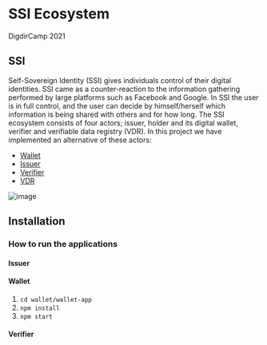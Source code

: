 # SSI Ecosystem 
DigdirCamp 2021

## SSI
Self-Sovereign Identity (SSI) gives individuals control of their digital identities. SSI came as a counter-reaction to the information gathering performed by large platforms such as Facebook and Google. In SSI the user is in full control, and the user can decide by himself/herself which information is being shared with others and for how long. The SSI ecosystem consists of four actors; issuer, holder and its digital wallet, verifier and verifiable data registry (VDR). In this project we have implemented an alternative of these actors: 
- [Wallet](https://github.com/felleslosninger/digdir-camp-2021-VC/tree/main/wallet/wallet-app)
- [Issuer](https://github.com/felleslosninger/digdir-camp-2021-VC/tree/main/issuer)
- [Verifier](https://github.com/felleslosninger/digdir-camp-2021-VC/tree/main/verifier)
- [VDR](https://github.com/felleslosninger/digdir-camp-2021-VC/blob/wallet-readme/issuer/src/main/resources/PublicKeyFile.json)

![image](https://www.w3.org/TR/vc-data-model/diagrams/ecosystem.svg)

## Installation 

### How to run the applications

#### Issuer

#### Wallet
1. <code>cd wallet/wallet-app</code>
2. <code>npm install</code>
3. <code>npm start</code>

#### Verifier
